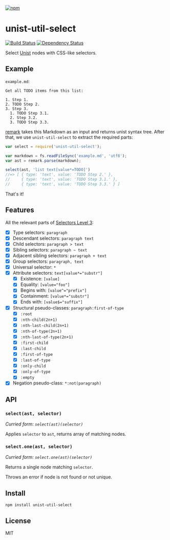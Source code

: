 [![npm](https://nodei.co/npm/unist-util-select.png)](https://npmjs.com/package/unist-util-select)

# unist-util-select

[![Build Status][travis-badge]][travis] [![Dependency Status][david-badge]][david]

Select [Unist] nodes with CSS-like selectors.

[unist]: https://github.com/wooorm/unist

[travis]: https://travis-ci.org/eush77/unist-util-select
[travis-badge]: https://travis-ci.org/eush77/unist-util-select.svg?branch=master
[david]: https://david-dm.org/eush77/unist-util-select
[david-badge]: https://david-dm.org/eush77/unist-util-select.png

## Example

`example.md`:

```
Get all TODO items from this list:

1. Step 1.
2. TODO Step 2.
3. Step 3.
  1. TODO Step 3.1.
  2. Step 3.2.
  3. TODO Step 3.3.
```

[remark] takes this Markdown as an input and returns unist syntax tree. After that, we use `unist-util-select` to extract the required parts:

```js
var select = require('unist-util-select');

var markdown = fs.readFileSync('example.md', 'utf8');
var ast = remark.parse(markdown);

select(ast, 'list text[value*=TODO]')
//=> [ { type: 'text', value: 'TODO Step 2.' },
//     { type: 'text', value: 'TODO Step 3.1.' },
//     { type: 'text', value: 'TODO Step 3.3.' } ]
```

That's it!

[remark]: https://github.com/wooorm/remark

## Features

All the relevant parts of [Selectors Level 3][spec]:

[spec]: http://www.w3.org/TR/css3-selectors/

- [x] Type selectors: `paragraph`
- [x] Descendant selectors: `paragraph text`
- [x] Child selectors: `paragraph > text`
- [x] Sibling selectors: `paragraph ~ text`
- [x] Adjacent sibling selectors: `paragraph + text`
- [x] Group selectors: `paragraph, text`
- [x] Universal selector: `*`
- [x] Attribute selectors: `text[value*="substr"]`
  - [x] Existence: `[value]`
  - [x] Equality: `[value="foo"]`
  - [x] Begins with: `[value^="prefix"]`
  - [x] Containment: `[value*="substr"]`
  - [x] Ends with: `[value$="suffix"]`
- [x] Structural pseudo-classes: `paragraph:first-of-type`
  - [x] `:root`
  - [x] `:nth-child(2n+1)`
  - [x] `:nth-last-child(2n+1)`
  - [x] `:nth-of-type(2n+1)`
  - [x] `:nth-last-of-type(2n+1)`
  - [x] `:first-child`
  - [x] `:last-child`
  - [x] `:first-of-type`
  - [x] `:last-of-type`
  - [x] `:only-child`
  - [x] `:only-of-type`
  - [x] `:empty`
- [x] Negation pseudo-class: `*:not(paragraph)`

## API

### `select(ast, selector)`

*Curried form: `select(ast)(selector)`*

Applies `selector` to `ast`, returns array of matching nodes.

### `select.one(ast, selector)`

*Curried form: `select.one(ast)(selector)`*

Returns a single node matching `selector`.

Throws an error if node is not found or not unique.

## Install

```
npm install unist-util-select
```

## License

MIT
